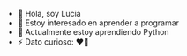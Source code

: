 - 👋 Hola, soy Lucia
- 👀 Estoy interesado en aprender a programar
- 🌱 Actualmente estoy aprendiendo Python
- ⚡ Dato curioso: ❤️🏀

<!---
LuchiPocho/LuchiPocho is a ✨ special ✨ repository because its `README.md` (this file) appears on your GitHub profile.
You can click the Preview link to take a look at your changes.
--->
